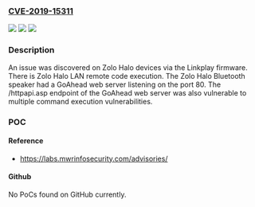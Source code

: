 ### [CVE-2019-15311](https://cve.mitre.org/cgi-bin/cvename.cgi?name=CVE-2019-15311)
![](https://img.shields.io/static/v1?label=Product&message=n%2Fa&color=blue)
![](https://img.shields.io/static/v1?label=Version&message=n%2Fa&color=blue)
![](https://img.shields.io/static/v1?label=Vulnerability&message=n%2Fa&color=brighgreen)

### Description

An issue was discovered on Zolo Halo devices via the Linkplay firmware. There is Zolo Halo LAN remote code execution. The Zolo Halo Bluetooth speaker had a GoAhead web server listening on the port 80. The /httpapi.asp endpoint of the GoAhead web server was also vulnerable to multiple command execution vulnerabilities.

### POC

#### Reference
- https://labs.mwrinfosecurity.com/advisories/

#### Github
No PoCs found on GitHub currently.


